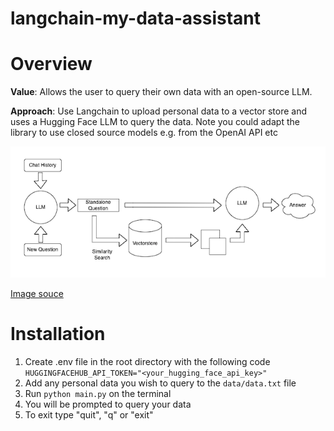 # langchain-my-data-assistant

# Overview

**Value**: Allows the user to query their own data with an open-source LLM.

**Approach**: Use Langchain to upload personal data to a vector store and uses a Hugging Face LLM to
query the data. Note you could adapt the library to use closed source models e.g. from the OpenAI API etc

![QA Retrieval architcture](./img/qa_retrieval_langchain.png)

[Image souce](https://blog.langchain.dev/retrieval/)

# Installation

1. Create .env file in the root directory with the following code
`HUGGINGFACEHUB_API_TOKEN="<your_hugging_face_api_key>"`
2. Add any personal data you wish to query to the `data/data.txt` file
2. Run `python main.py` on the terminal
3. You will be prompted to query your data
4. To exit type "quit", "q" or "exit"
